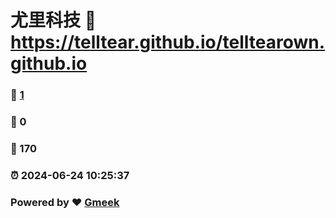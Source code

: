 # 尤里科技 :link: https://telltear.github.io/telltearown.github.io 
### :page_facing_up: [1](https://telltear.github.io/telltearown.github.io/tag.html) 
### :speech_balloon: 0 
### :hibiscus: 170 
### :alarm_clock: 2024-06-24 10:25:37 
### Powered by :heart: [Gmeek](https://github.com/Meekdai/Gmeek)
